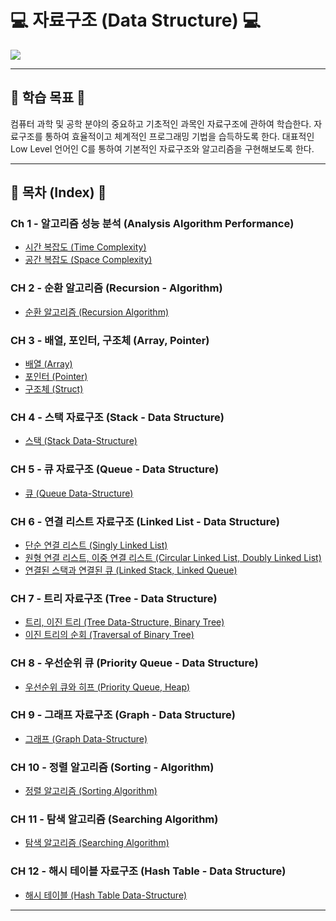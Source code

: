 # 💻 자료구조 (Data Structure) 💻

<img src = "https://user-images.githubusercontent.com/58673491/188276390-3f811c43-c277-4de3-9a20-efa28e9eb6e8.png"/>

- - -

## 🎯 학습 목표 🎯

컴퓨터 과학 및 공학 분야의 중요하고 기초적인 과목인 자료구조에 관하여 학습한다. 
자료구조를 통하여 효율적이고 체계적인 프로그래밍 기법을 습득하도록 한다.
대표적인 Low Level 언어인 C를 통하여 기본적인 자료구조와 알고리즘을 구현해보도록 한다.

- - -

## 📝 목차 (Index) 📝

### Ch 1 - 알고리즘 성능 분석 (Analysis Algorithm Performance)
* [시간 복잡도 (Time Complexity)](https://kangdy25.tistory.com/33) 
* [공간 복잡도 (Space Complexity)](https://kangdy25.tistory.com/34?category=1023454)
### CH 2 - 순환 알고리즘 (Recursion - Algorithm)
* [순환 알고리즘 (Recursion Algorithm)](https://kangdy25.tistory.com/33)
### CH 3 - 배열, 포인터, 구조체 (Array, Pointer)
* [배열 (Array)](https://kangdy25.tistory.com/56)
* [포인터 (Pointer)](https://kangdy25.tistory.com/57)
* [구조체 (Struct)](https://kangdy25.tistory.com/63?category=1033345)
### CH 4 - 스택 자료구조 (Stack - Data Structure)
* [스택 (Stack Data-Structure)](https://kangdy25.tistory.com/58)
### CH 5 - 큐 자료구조 (Queue - Data Structure)
* [큐 (Queue Data-Structure)](https://kangdy25.tistory.com/69) 
### CH 6 - 연결 리스트 자료구조 (Linked List - Data Structure)
* [단순 연결 리스트 (Singly Linked List)](https://kangdy25.tistory.com/81)
* [원형 연결 리스트, 이중 연결 리스트 (Circular Linked List, Doubly Linked List)](https://kangdy25.tistory.com/82?category=1023454)
* [연결된 스택과 연결된 큐 (Linked Stack, Linked Queue)](https://kangdy25.tistory.com/83)
### CH 7 - 트리 자료구조 (Tree - Data Structure)
* [트리, 이진 트리 (Tree Data-Structure, Binary Tree)](https://kangdy25.tistory.com/87)
* [이진 트리의 순회 (Traversal of Binary Tree)](https://kangdy25.tistory.com/101)
### CH 8 - 우선순위 큐 (Priority Queue - Data Structure)
* [우선순위 큐와 히프 (Priority Queue, Heap)](https://kangdy25.tistory.com/102)
### CH 9 - 그래프 자료구조 (Graph - Data Structure)
* [그래프 (Graph Data-Structure)](https://kangdy25.tistory.com/104)
### CH 10 - 정렬 알고리즘 (Sorting - Algorithm) 
* [정렬 알고리즘 (Sorting Algorithm)](https://kangdy25.tistory.com/106)
### CH 11 - 탐색 알고리즘 (Searching Algorithm)
* [탐색 알고리즘 (Searching Algorithm)](https://kangdy25.tistory.com/107)
### CH 12 - 해시 테이블 자료구조 (Hash Table - Data Structure)
* [해시 테이블 (Hash Table Data-Structure)](https://kangdy25.tistory.com/108)
- - -
